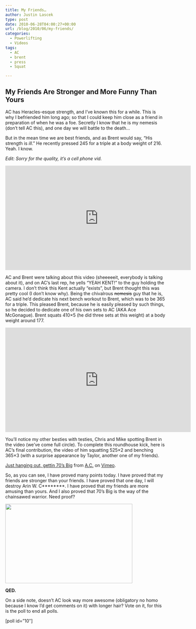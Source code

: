 ```yaml
---
title: My Friends…
author: Justin Lascek
type: post
date: 2010-06-28T04:00:27+00:00
url: /blog/2010/06/my-friends/
categories:
  - Powerlifting
  - Videos
tags:
  - AC
  - brent
  - press
  - Squat

---
```

## My Friends Are Stronger and More Funny Than Yours

AC has Heracles-esque strength, and I&#8217;ve known this for a while. This is why I befriended him long ago; so that I could keep him close as a friend in preparation of when he was a foe. Secretly I know that he is my nemesis (don&#8217;t tell AC this), and one day we will battle to the death&#8230;
  

  
But in the mean time we are best friends, and as Brent would say, &#8220;His strength is _ill_.&#8221; He recently pressed 245 for a triple at a body weight of 216. Yeah. I know.
  
_Edit: Sorry for the quality, it&#8217;s a cell phone vid._
  

  
<span class="embed-youtube" style="text-align:center; display: block;"><iframe class='youtube-player' type='text/html' width='584' height='329' src='https://www.youtube.com/embed/n_G7O_IzNwA?version=3&#038;rel=1&#038;fs=1&#038;autohide=2&#038;showsearch=0&#038;showinfo=1&#038;iv_load_policy=1&#038;wmode=transparent' allowfullscreen='true' style='border:0;'></iframe></span>
  

  
AC and Brent were talking about this video (sheeeeeit, everybody is talking about it), and on AC&#8217;s last rep, he yells &#8220;YEAH KENT!&#8221; to the guy holding the camera. I don&#8217;t think this Kent actually &#8220;exists&#8221;, but Brent thought this was pretty cool (I don&#8217;t know why). Being the chivalrous <del datetime="2010-06-28T02:45:20+00:00">nemesis</del> guy that he is, AC said he&#8217;d dedicate his next bench workout to Brent, which was to be 365 for a triple. This pleased Brent, because he is easily pleased by such things, so he decided to dedicate one of his own sets to AC (AKA Ace McGonague). Brent squats 410&#215;5 (he did three sets at this weight) at a body weight around 177.
  

  
<span class="embed-youtube" style="text-align:center; display: block;"><iframe class='youtube-player' type='text/html' width='584' height='329' src='https://www.youtube.com/embed/T96sLLhs53U?version=3&#038;rel=1&#038;fs=1&#038;autohide=2&#038;showsearch=0&#038;showinfo=1&#038;iv_load_policy=1&#038;wmode=transparent' allowfullscreen='true' style='border:0;'></iframe></span>
  

  
You&#8217;ll notice my other besties with testies, Chris and Mike spotting Brent in the video (we&#8217;ve come full circle). To complete this roundhouse kick, here is AC&#8217;s final contribution, the video of him squatting 525&#215;2 and benching 365&#215;3 (with a surprise appearance by Taylor, another one of my friends).
  


[Just hanging out, gettin 70&#8217;s Big][1] from [A.C.][2] on [Vimeo][3].

So, as you can see, I have proved many points today. I have proved that my friends are stronger than your friends. I have proved that one day, I will destroy Arin W. C\***\*****. I have proved that my friends are more amusing than yours. And I also proved that 70&#8217;s Big is the way of the chainsawed warrior. Need proof?
  

  
[<img data-attachment-id="2047" data-permalink="/blog/2010/06/my-friends/36706_731818318391_33025374_40148903_6165222_n/" data-orig-file="/2010/06/36706_731818318391_33025374_40148903_6165222_n.jpg" data-orig-size="720,450" data-comments-opened="1" data-image-meta="{&quot;aperture&quot;:&quot;0&quot;,&quot;credit&quot;:&quot;&quot;,&quot;camera&quot;:&quot;&quot;,&quot;caption&quot;:&quot;&quot;,&quot;created_timestamp&quot;:&quot;0&quot;,&quot;copyright&quot;:&quot;&quot;,&quot;focal_length&quot;:&quot;0&quot;,&quot;iso&quot;:&quot;0&quot;,&quot;shutter_speed&quot;:&quot;0&quot;,&quot;title&quot;:&quot;&quot;}" data-image-title="36706_731818318391_33025374_40148903_6165222_n" data-image-description="" data-medium-file="/2010/06/36706_731818318391_33025374_40148903_6165222_n-400x250.jpg" data-large-file="/2010/06/36706_731818318391_33025374_40148903_6165222_n.jpg" src="/2010/06/36706_731818318391_33025374_40148903_6165222_n-400x250.jpg" alt="" title="36706_731818318391_33025374_40148903_6165222_n" width="400" height="250" class="alignnone size-medium wp-image-2047" srcset="/2010/06/36706_731818318391_33025374_40148903_6165222_n-400x250.jpg 400w, /2010/06/36706_731818318391_33025374_40148903_6165222_n.jpg 720w" sizes="(max-width: 400px) 100vw, 400px" />][4]
  

  
**QED.**
  

  
On a side note, doesn&#8217;t AC look way more awesome (obligatory no homo because I know I&#8217;d get comments on it) with longer hair? Vote on it, for this is the poll to end all polls.
  

  
[poll id=&#8221;10&#8243;]

 [1]: http://vimeo.com/12897020
 [2]: http://vimeo.com/user802431
 [3]: http://vimeo.com
 [4]: /2010/06/36706_731818318391_33025374_40148903_6165222_n.jpg
